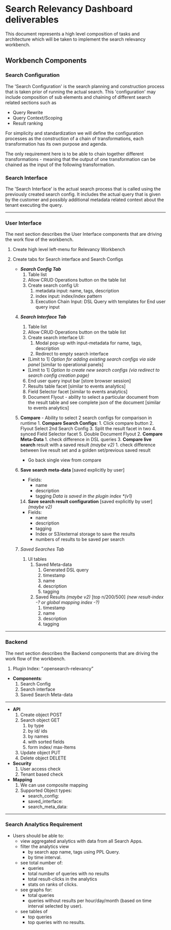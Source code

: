 # Search Relevancy Dashboard deliverables

This document represents a high level composition of tasks and architecture which will be taken to implement
the search relevancy workbench. 

##  Workbench Components

### Search Configuration
The 'Search Configuration' is the search planning and construction process that is taken prior of running the actual search.
This 'configuration' may include composition of sub elements and chaining of different search related sections such as
 - Query Rewrite 
 - Query Context/Scoping 
 - Result ranking 

For simplicity and standardization we will define the configuration processes as the construction of a chain of transformations, each transformation has its own purpose and 
agenda.

The only requirement here is to be able to chain together different transformations - meaning that the output of one transformation can be
chained as the input of the following transformation.


### Search Interface
The 'Search Interface' is the actual search process that is called using the previously created search config.
It includes the actual query that is given by the customer and possibly additional metadata related context about the tenant executing the query.

----

### User Interface
The next section describes the User Interface components that are driving the work flow of the workbench.

   1. Create high level left-menu for Relevancy Workbench
   2. Create tabs for Search interface and Search Configs
      - ***Search Config Tab***
          1. Table list
          2. Allow CRUD Operations button on the table list
          3. Create search config UI:
              1. metadata input:  name, tags, description
              2. index input:  index/index pattern
              3. Execution Chain Input: DSL Query with templates for End user query input
      
      4. ***Search Interface Tab***
          1. Table list
          2. Allow CRUD Operations button on the table list
          3. Create search interface UI:
              1. Modal pop-up with input-metadata for name, tags, description
              2. Redirect to empty search interface
          - [Limit to 1] _Option for adding existing search configs via side panel_ [similar to operational panels]
          - [Limit to 1] _Option to create new search configs (via redirect to search config creation page)_
          6. End user query input bar [store browser session]
          7. Results table facet [similar to events analytics]
          8. Field Selector facet [similar to events analytics]
          9. Document Flyout - ability to select a particular document from the result table and see complete json of the document [similar to events analytics]
      5. **Compare** - Ability to select 2 search configs for comparison in runtime
              1. **Compare Search Configs**:
                  1. Click compare button
                  2. Flyout Select 2nd Search Config
                  3. Split the result facet in two
                  4. synced Field Selector facet
                  5. Double Document Flyout
              2. **Compare Meta-Data**
                  1. check difference in DSL queries
              3. **Compare live search** result with a saved result  *(maybe v2)*
                  1. check difference between live result set and a golden set/previous saved result
          - Go back single view from compare
      6. **Save search meta-data** [saved explicitly by user]
         - Fields:
           - name
           - description
           - tagging
         _Data is saved in the plugin index  *(v1)_
         
         14. **Save search result configuration** [saved explicitly by user] *(maybe v2)*
          - Fields:
              - name
              - description
              - tagging
              - Index or S3/external storage to save the results
              - numbers of results to be saved per search 
      7. *Saved Searches Tab*
          1. UI tables 
              1. Saved Meta-data
                  1. Generated DSL query
                  2. timestamp
                  3. name
                  4. description
                  5. tagging
              2. Saved Results *(maybe v2)* [top n/200/500] _(new result-index -?  or global mapping index -?)_
                  1. timestamp
                  2. name
                  3. description
                  4. tagging
---
### Backend 
The next section describes the Backend components that are driving the work flow of the workbench.
   1. Plugin Index: “.opensearch-relevancy”
   
   - **Components**:
       1. Search Config
       2. Search interface
       3. Saved Search Meta-data
---
   - **API**
       1. Create object POST
       2. Search object GET
           1. by type
           2. by id/ ids
           3. by names
           4. with sorted fields
           5. form index/ max-Items
       3. Update object PUT
       4. Delete object  DELETE
   - **Security**
       1. User access check
       2. Tenant based check
   - **Mapping**
       1. We can use composite mapping
       2. Supported Object types:
           - search_config:
           - saved_interface:
           - search_meta_data:
---
### **Search Analytics Requirement** 

  - Users should be able to:
    - view aggregated analytics with data from all Search Apps.
    - filter the analytics view
      - by search app name, tags using PPL Query.
      - by time interval.
    - see total number of:
      - queries
      - total number of queries with no results
      - total result-clicks in the analytics
      - stats on ranks of clicks.
    - see graphs for:
      - total queries
      - queries without results per hour/day/month (based on time interval selected by user).
    - see tables of
      - top queries
      - top queries with no results.

